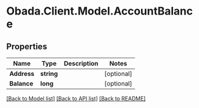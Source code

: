 
# Obada.Client.Model.AccountBalance

## Properties

Name | Type | Description | Notes
------------ | ------------- | ------------- | -------------
**Address** | **string** |  | [optional] 
**Balance** | **long** |  | [optional] 

[[Back to Model list]](../README.md#documentation-for-models)
[[Back to API list]](../README.md#documentation-for-api-endpoints)
[[Back to README]](../README.md)

